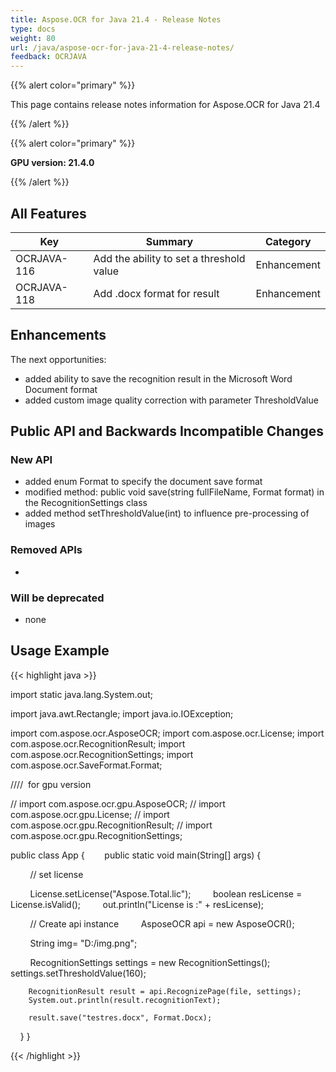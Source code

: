 ```yaml
---
title: Aspose.OCR for Java 21.4 - Release Notes
type: docs
weight: 80
url: /java/aspose-ocr-for-java-21-4-release-notes/
feedback: OCRJAVA
---
```


{{% alert color="primary" %}}

This page contains release notes information for Aspose.OCR for Java 21.4

{{% /alert %}}

{{% alert color="primary" %}}

**GPU version: 21.4.0**

{{% /alert %}}

## All Features

|Key|Summary|Category|
|---|---|---|
|OCRJAVA-116|Add the ability to set a threshold value|Enhancement|
|OCRJAVA-118|Add .docx format for result|Enhancement|


## Enhancements

The next opportunities:

- added ability to save the recognition result in the Microsoft Word Document format
- added custom image quality correction with parameter ThresholdValue

## Public API and Backwards Incompatible Changes

### New API

-  added enum Format to specify the document save format 
-  modified method: public void save(string fullFileName, Format format)  in the RecognitionSettings class
-  added method setThresholdValue(int) to influence pre-processing of images



### Removed APIs

-  


### Will be deprecated

- none

## Usage Example

{{< highlight java >}}

import static java.lang.System.out;

import java.awt.Rectangle;
import java.io.IOException;

import com.aspose.ocr.AsposeOCR;
import com.aspose.ocr.License;
import com.aspose.ocr.RecognitionResult;
import com.aspose.ocr.RecognitionSettings;
import com.aspose.ocr.SaveFormat.Format;

////  for gpu version

// import com.aspose.ocr.gpu.AsposeOCR;
// import com.aspose.ocr.gpu.License;
// import com.aspose.ocr.gpu.RecognitionResult;
// import com.aspose.ocr.gpu.RecognitionSettings;

public class App {
       public static void main(String[] args) {

        // set license    

        License.setLicense("Aspose.Total.lic");
        boolean resLicense = License.isValid();
        out.println("License is :" + resLicense);

        // Create api instance
        AsposeOCR api = new AsposeOCR();

        String img= "D:/img.png";		
		
        RecognitionSettings settings = new RecognitionSettings();
		settings.setThresholdValue(160);
			
		RecognitionResult result = api.RecognizePage(file, settings);
		System.out.println(result.recognitionText);		
		
		result.save("testres.docx", Format.Docx);
    }
}

{{< /highlight >}}
